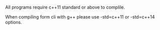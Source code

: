 All programs require c++11 standard or above to complile.

When compiling form cli with g++ please use -std=c++11 or -std=c++14 options.
